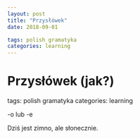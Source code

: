 ```yaml
---
layout: post
title: "Przysłówek"
date: 2018-09-01

tags: polish gramatyka
categories: learning
---
```

# Przysłówek (jak?)

tags: polish gramatyka
categories: learning

-o lub -e

Dziś jest zimno, ale słonecznie.